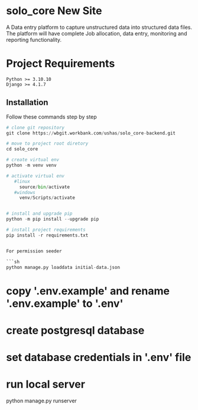 # solo_core New Site 

A Data entry platform to capture unstructured data into structured data files. The platform will have complete Job allocation, data entry, monitoring and reporting functionality.

# Project Requirements
```
Python >= 3.10.10
Django >= 4.1.7
```

## Installation

Follow these commands step by step


```python
# clone git repository
git clone https://wbgit.workbank.com/ushas/solo_core-backend.git

# move to project root diretory
cd solo_core

# create virtual env
python -m venv venv

# activate virtual env
   #linux
     source/bin/activate
   #windows 
     venv/Scripts/activate


# install and upgrade pip
python -m pip install --upgrade pip

# install project requirements
pip install -r requirements.txt


For permission seeder

```sh
python manage.py loaddata initial-data.json
```


# copy '.env.example' and rename '.env.example' to '.env'
# create postgresql database
# set database credentials in '.env' file

# run local server
python manage.py runserver

